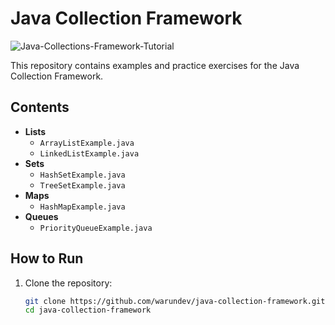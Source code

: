# Java Collection Framework

![Java-Collections-Framework-Tutorial](https://github.com/user-attachments/assets/ecbe2086-00fb-46a9-abcb-f07f049252da)

This repository contains examples and practice exercises for the Java Collection Framework.

## Contents

- **Lists**
  - `ArrayListExample.java`
  - `LinkedListExample.java`
- **Sets**
  - `HashSetExample.java`
  - `TreeSetExample.java`
- **Maps**
  - `HashMapExample.java`
- **Queues**
  - `PriorityQueueExample.java`

## How to Run

1. Clone the repository:
   ```sh
   git clone https://github.com/warundev/java-collection-framework.git
   cd java-collection-framework
